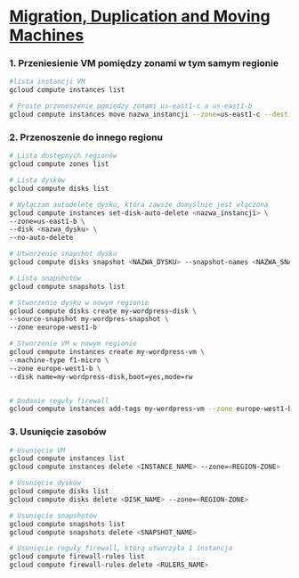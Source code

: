 # [Migration, Duplication and Moving Machines](https://szkolachmury.pl/google-cloud-platform-droga-architekta/tydzien-3-compute-engine/migration-duplication-and-moving-machines-hands-on/)

### 1. Przeniesienie VM pomiędzy zonami w tym samym regionie
```bash
#lista instancji VM
gcloud compute instances list

# Proste przenoszenie pomiędzy zonami us-east1-c a us-east1-b
gcloud compute instances move nazwa_instancji --zone=us-east1-c --destination-zone us-east1-b
```
### 2. Przenoszenie do innego regionu
```bash
# Lista dostępnych regionów
gcloud compute zones list

# Lista dysków
gcloud compute disks list

# Wyłączam autodelete dysku, która zawsze domyślnie jest włączona
gcloud compute instances set-disk-auto-delete <nazwa_instancji> \
--zone=us-east1-b \
--disk <nazwa_dysku> \
--no-auto-delete

# Utworzenie snapshot dysku
gcloud compute disks snapshot <NAZWA_DYSKU> --snapshot-names <NAZWA_SNAPSHOTA> --zone=us-east1-b

# Lista snapshotów
gcloud compute snapshots list

# Stworzenie dysku w nowym regionie
gcloud compute disks create my-wordpress-disk \
--source-snapshot my-wordpres-snapshot \
--zone eeurope-west1-b

# Stworzenie VM w nowym regionie
gcloud compute instances create my-wordpress-vm \
--machine-type f1-micro \
--zone europe-west1-b \
--disk name=my-wordpress-disk,boot=yes,mode=rw


# Dodanie reguły firewall
gcloud compute instances add-tags my-wordpress-vm --zone europe-west1-b --tags http-server
```

### 3. Usunięcie zasobów
```bash
# Usunięcie VM
gcloud compute instances list
gcloud compute instances delete <INSTANCE_NAME> --zone=<REGION-ZONE>

# Usunięcie dysków
gcloud compute disks list
gcloud compute disks delete <DISK_NAME> --zone=<REGION-ZONE>

# Usunięcie snapshotów
gcloud compute snapshots list
gcloud compute snapshots delete <SNAPSHOT_NAME>

# Usunięcie reguły firewall, którą utworzyła 1 instancja
gcloud compute firewall-rules list
gcloud compute firewall-rules delete <RULERS_NAME>
```